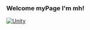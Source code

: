 ### Welcome myPage I'm mh!


[![Unity](https://img.shields.io/badge/Made%20with-Unity-57b9d3.svg?style=plastic&logo=unity)](https://unity3d.com)
<!--
**7Mini-h/7Mini-h** is a ✨ _special_ ✨ repository because its `README.md` (this file) appears on your GitHub profile.

Here are some ideas to get you started:

- 🔭 I’m currently working on ...
- 🌱 I’m currently learning ...
- 👯 I’m looking to collaborate on ...
- 🤔 I’m looking for help with ...
- 💬 Ask me about ...
- 📫 How to reach me: ...
- 😄 Pronouns: ...
- ⚡ Fun fact: ...
-->

